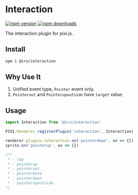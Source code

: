 # Interaction
[![npm version](https://img.shields.io/npm/v/@iro/interaction.svg?style=flat&colorB=brightgreen)](https://www.npmjs.com/package/@iro/interaction)
[![npm downloads](https://img.shields.io/npm/dm/@iro/interaction.svg?style=flat&colorB=brightgreen)](https://www.npmjs.com/package/@iro/interaction)

The interaction plugin for pixi.js.

## Install

```bash
npm i @iro/interaction
```

## Why Use It
1. Unified event type, `Pointer` event only.
2. `Pointerout` and `Pointerupoutside` have `target` value.

## Usage

```js
import Interaction from '@iro/interaction'

PIXI.Renderer.registerPlugin('interaction', Interaction)

renderer.plugins.interaction.on('pointerdown', ev => {})
sprite.on('pointerup', ev => {})

/**
 * - tap
 * - pointerup
 * - pointerout
 * - pointermove
 * - pointerdown
 * - pointerupoutside
*/
```
